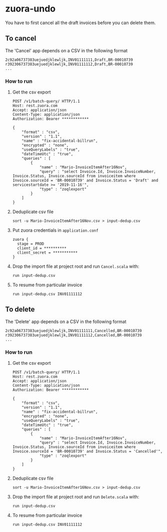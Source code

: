 # zuora-undo

You have to first cancel all the draft invoices before you can delete them.

## To cancel

The 'Cancel' app depends on a CSV in the following format

```
2c92a06737383uejuedjklewljk,INV01111111,Draft,BR-00010739
r392306737383uejuedjklewljk,INV01111112,Draft,BR-00010739
...
```


### How to run

1. Get the csv export

    ```
    POST /v1/batch-query/ HTTP/1.1
    Host: rest.zuora.com
    Accept: application/json
    Content-Type: application/json
    Authorization: Bearer ************

    {
        "format" : "csv",
        "version" : "1.1",
        "name" : "fix-accidental-billrun",
        "encrypted" : "none",
        "useQueryLabels" : "true",
        "dateTimeUtc" : "true",
        "queries" : [
            {
                "name" : "Mario-InvoiceItemAfter16Nov",
                "query" : "select Invoice.Id, Invoice.InvoiceNumber, Invoice.Status, Invoice.sourceId from invoiceitem where Invoice.sourceId = 'BR-00010739' and Invoice.Status = 'Draft' and servicestartdate >= '2019-11-16'",
                "type" : "zoqlexport"
            }
        ]
    }
    ```

1. Deduplicate csv file

    ```
    sort -u Mario-InvoiceItemAfter16Nov.csv > input-dedup.csv
    ```

1. Put zuora credentials in `application.conf` 

    ```
    zuora {
      stage = PROD
      client_id = ********** 
      client_secret = *********** 
    }
    ```
1. Drop the import file at project root and run `Cancel.scala` with:

    ```
    run input-dedup.csv
    ```
1. To resume from particular invoice

    ```
    run input-dedup.csv INV01111112 
    ``` 
    
    
## To delete

The 'Delete' app depends on a CSV in the following format

```
2c92a06737383uejuedjklewljk,INV01111111,Cancelled,BR-00010739
r392306737383uejuedjklewljk,INV01111112,Cancelled,BR-00010739
...
```


### How to run

1. Get the csv export

    ```
    POST /v1/batch-query/ HTTP/1.1
    Host: rest.zuora.com
    Accept: application/json
    Content-Type: application/json
    Authorization: Bearer ************

    {
        "format" : "csv",
        "version" : "1.1",
        "name" : "fix-accidental-billrun",
        "encrypted" : "none",
        "useQueryLabels" : "true",
        "dateTimeUtc" : "true",
        "queries" : [
            {
                "name" : "Mario-InvoiceItemAfter16Nov",
                "query" : "select Invoice.Id, Invoice.InvoiceNumber, Invoice.Status, Invoice.sourceId from invoiceitem where Invoice.sourceId = 'BR-00010739' and Invoice.Status = 'Cancelled'",
                "type" : "zoqlexport"
            }
        ]
    }
    ```

1. Deduplicate csv file

    ```
    sort -u Mario-InvoiceItemAfter16Nov.csv > input-dedup.csv
    ```

1. Drop the import file at project root and run `Delete.scala` with:

    ```
    run input-dedup.csv
    ```
1. To resume from particular invoice

    ```
    run input-dedup.csv INV01111112 
    ``` 
    
